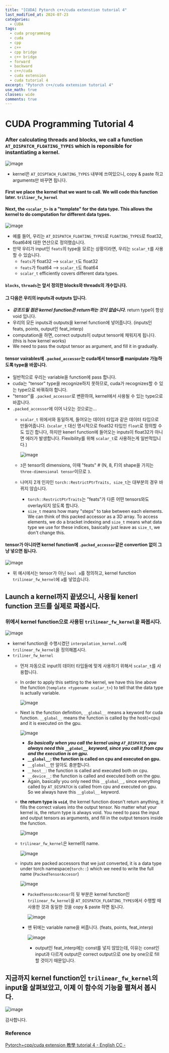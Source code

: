 ```yaml
---
title: "[CUDA] Pytorch c++/cuda extenstion tutorial 4"
last_modified_at: 2024-07-23
categories:
  - CUDA
tags:
  - cuda programming
  - cuda
  - cpp
  - c++
  - cpp bridge
  - c++ bridge
  - forward
  - backward
  - c++/cuda
  - cuda extension
  - cuda tutorial 4
excerpt: "Pytorch c++/cuda extension tutorial 4"
use_math: true
classes: wide
comments: true
---
```


# CUDA Programming Tutorial 4

### After calculating threads and blocks, we call a function `AT_DISPATCH_FLOATING_TYPES` which is reponsible for instantiating a kernel.

![image](https://github.com/user-attachments/assets/66688969-08c3-4f5a-b734-061fa0ce7fd5)

- kernel은 `AT_DISPTACH_FLOATING_TYPES` 내부에 쓰여있으니, copy & paste 하고 arguments만 바꾸면 됩니다.

#### First we place the kernel that we want to call. We will code this function later. `triliner_fw_kernel` 
#### Next, the `<scalar_t>` is a "template" for the data type. This allows the kernel to do computation for different data types.
  
  ![image](https://github.com/user-attachments/assets/7b587889-dab6-4674-9be2-fc99cdb696e0)

  - 예를 들어, 우리는 `AT_DISPATCH_FLOATING_TYPES`로 `FLOATING_TYPES`로 float32, float64에 대한 연산으로 정의했습니다.
  - 만약 우리가 input인 `feats`의 type을 모르는 상황이라면, 우리는 `scalar_t`를 사용할 수 있습니다.
    - `feats`가 float32 --> `scalar_t`도 float32
    - `feats`가 float64 --> `scalar_t`도 float64
    - `scalar_t` efficiently covers different data types.

#### `blocks`, `threads`는 앞서 정의한 blocks와 threads의 개수입니다.

#### 그 다음은 우리의 inputs과 outputs 입니다.
- ***강조드릴 점은 kernel function은 return하는 것이 없습니다.*** return type이 항상 void 입니다.
- 우리의 모든 inputs과 outputs을 kernel function에 넣어줍니다. (inputs인 feats, points, output인 feat_interp)
- computation을 하면, correct outputs이 output tensor에 채워지게 됩니다. (this is how kernel works)
- We need to pass the output tensor as argument, and fill it in gradually.

#### tensor vairables에 `.packed_accessor`는 cuda에서 tensor를 manipulate 가능하도록 type을 바꿉니다.

- 일반적으로 우리는 variable을 function에 pass 합니다.
- cuda는 "tensor" type을 recognize하지 못하므로, cuda가 recognizes할 수 있는 type으로 바꿔줘야 합니다.
- "tensor"를 `.packed_accessor`로 변환하여, kernel에서 사용될 수 있는 type으로 바꿉니다.
- `.packed_accessor`에 이어 나오는 것으로는...
  - `scalar_t` 위에서와 동일하게, 들어오는 데이터 타입과 같은 데이터 타입으로 만들어줍니다. (`scalar_t` 대신 명시적으로 float32 타입인 `float`로 정의할 수도 있긴 합니다, 하지만 kenerl function에 들어오는 inputs이 float32가 아니면 에러가 발생합니다. Flexibility를 위해 `scalar_t`로 사용하는게 일반적입니다.)
    
    ![image](https://github.com/user-attachments/assets/f6761312-ac8a-4ad4-b0cd-b8fc84a53cea)

  - `3`은 tensor의 dimensions, 이때 "feats" # (N, 8, F)의 shape을 가지는 `three-dimensional tensor`이므로 `3`.
  - 나머지 2개 인자인 `torch::RestrictPtrTraits, size_t`는 대부분의 경우 바뀌지 않습니다.
    - `torch::RestrictPtrTraits`는 "feats"가 다른 어떤 tensors와도 overlay되지 않도록 합니다.
    - `size_t` means how many "steps" to take between each elements. We can think of this packed accessor as a 3D array. To access elements, we do a bracket indexing and `size_t` means what data type we use for these indices, basically just leave as `size_t`, we don't change this.

#### tensor가 아니라면 kernel function에 `.packed_accessor`같은 convertion 없이 그냥 넣으면 됩니다.

![image](https://github.com/user-attachments/assets/59051439-961b-487c-83b4-75ca4bdafea0)

- 위 예시에서는 tensor가 아닌 `bool a`를 정의하고, kernel function `trilinear_fw_kernel`에 `a`를 넣었습니다.


## Launch a kernel까지 끝냈으니, 사용될 kenerl function 코드를 실제로 짜봅시다.

### 위에서 kernel function으로 사용된 `trilinear_fw_kernel`을 짜봅시다.

![image](https://github.com/user-attachments/assets/3bb10d60-c997-46bd-a159-178bbc492d16)

- kernel function을 수행시켰던 `interpolation_kernel.cu`에 `trilinear_fw_kernel`을 정의해봅시다.
- `triliner_fw_kernel`
  - 먼저 자동으로 input의 데이터 타입들에 맞게 사용하기 위해서 `scalar_t`를 사용합니다.
  - In order to apply this setting to the kernel, we have this line above the function (`template <typename scalar_t>`) to tell that the data type is actually variable.

    ![image](https://github.com/user-attachments/assets/2017af81-de5e-425c-8d61-1165af0fd586)

  - Next is the function definition, `__global__` means a keyword for cuda function. `__global__` means the function is called by the host(=cpu) and it is executed on the gpu. 
     
    ![image](https://github.com/user-attachments/assets/bf582a92-0067-459c-b7a6-30c2b148f92c)

    - ***So basically when you call the kernel using `AT_DISPATCH`, you always need this `__global__` keyword, since you call it from cpu and the execution is on gpu.***
    - **`__global__`: the function is called on cpu and executed on gpu.**
    - `__global__`만 알아도 충분합니다.
    - `__host__`: the function is called and executed both on cpu.
    - `__device__`: the function is called and executed both on the gpu.
    - Again, basically you only need this `__global__`, since everything called by `AT_DISPATCH` is called from cpu and executed on gpu. So we always have this `__global__` keyword.
    
  - **the return type is `void`**, the kernel function doesn't return anything, it fills the correct values into the output tensor. No matter what your kernel is, the return type is always void. You need to pass the input and output tensors as arguments, and fill in the output tensors inside the function.

    ![image](https://github.com/user-attachments/assets/9c0bbd94-44b9-43ef-b37d-be1a2ad6a63e)

  - `trilinear_fw_kernel`은 kernel의 name.

    ![image](https://github.com/user-attachments/assets/2a37b862-1ac7-4082-975c-057209392330)

  - inputs are packed accessors that we just converted, it is a data type under torch namespace(`torch::`) which we need to write the full name (`PackedTensorAccesor`)

    ![image](https://github.com/user-attachments/assets/3c0a444d-a7be-4629-a6c5-422eb732f5a4)

    - `PackedTensorAccesor`의 뒷 부분은 kernel function인 `trilinear_fw_kernel`을 `AT_DISPATCH_FLOATING_TYPES`에서 수행할 때 사용한 것과 동일한 것을 copy & paste 하면 됩니다.
      
      ![image](https://github.com/user-attachments/assets/e025a933-16b4-4dd2-98db-f0d95797de21)
      
    - 맨 뒤에는 variable name을 써줍니다. (feats, points, feat_interp)
      
      ![image](https://github.com/user-attachments/assets/6f36b144-8a27-4c70-a758-fd71ea18516c)

      - output인 feat_interp에는 const를 넣지 않았는데, 이유는 const인 input과 다르게 output은 correct output으로 one by one으로 fill 할 것이기 때문입니다.

## 지금까지 kernel function인 `trilinear_fw_kernel`의 input을 살펴보았고, 이제 이 함수의 기능을 펼쳐서 봅시다.

![image](https://github.com/user-attachments/assets/609cbf3f-9c7c-44bb-8d08-fefbd9cc968c)



감사합니다.

### Reference
[Pytorch+cpp/cuda extension 教學 tutorial 4 - English CC -](https://www.youtube.com/watch?v=jXQxF5FnR5Q&list=PLDV2CyUo4q-LKuiNltBqCKdO9GH4SS_ec&index=4)
